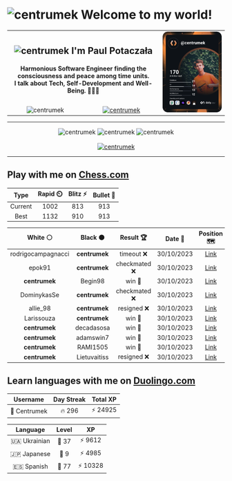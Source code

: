 <h1>
  <img
    src="https://emojis.slackmojis.com/emojis/images/1531849430/4246/blob-sunglasses.gif"
    width="30"
    alt="centrumek"
  />
  Welcome to my world!
</h1>

<table>
  <tbody>
    <tr>
      <td align="center" width="70%" colspan="2">
        <h2>
          <img
            src="https://raw.githubusercontent.com/MartinHeinz/MartinHeinz/master/wave.gif"
            width="30px"
            alt="centrumek"
          />
          I'm Paul Potaczała
        </h2>
        <h4>
          Harmonious Software Engineer finding the consciousness and peace among time units.
          <br/>
          I talk about Tech, Self-Development and Well-Being. 🌿🧘🚀
        </h4>
      </td>
      <td width="30%" rowspan="2">
        <a href="https://app.daily.dev/centrumek">
          <img
            src="./devcard.svg"
            alt="centrumek"
          />
        </a>
      </td>
    </tr>
    <tr align="center">
      <td>
        <img
          src="https://komarev.com/ghpvc/?username=centrumek&label=visitors&color=0e75b6&style=flat"
          alt="centrumek"
        >
      </td>
      <td>
        <a href="https://stackoverflow.com/users/14496012/centrumek">
          <img
            src="https://stackoverflow.com/users/flair/14496012.png?theme=dark"
            alt="centrumek"
          >
        </a>
      </td>
    </tr>
  </tbody>
</table>

---
<div align="center">
  <img 
    src="https://github-readme-stats.vercel.app/api?username=centrumek&show_icons=true&count_private=true&theme=dark&hide_border=true&hide=issues,contribs&bg_color=00000000"
    alt="centrumek"
  />
  <img
    src="https://github-readme-stats.vercel.app/api/top-langs/?username=centrumek&layout=compact&hide_border=true&theme=dark&bg_color=00000000&langs_count=6&exclude_repo=air-statistic-app"
    alt="centrumek"
  />
  <img 
    src="https://github-readme-streak-stats.herokuapp.com?user=centrumek&theme=dark&hide_border=true&background=FFFFFF00"
    alt="centrumek"
  />
  <br/>
  <br/>
  <a href="https://www.buymeacoffee.com/centrumek">
    <img
      src="https://cdn.buymeacoffee.com/buttons/v2/default-orange.png"
      height="50"
      width="210"
      alt="centrumek"
    />
  </a>
</div>

---

## Play with me on [Chess.com](https://www.chess.com/member/centrumek)

<div align="center">
<!--START_SECTION:chessStats-->
<!-- Automatically generated with https://github.com/Balastrong/chess-stats-action -->

| Type | Rapid ⏲️ | Blitz ⚡ | Bullet 🔫 |
|:---:|:---:|:---:|:---:|
| Current | 1002 | 813 | 913 |
| Best | 1132 | 910 | 913 |

| White ⚪ | Black ⚫ | Result 🏆 | Date 📅 | Position 🗺️ | Type 🕕 |
|:---:|:---:|:---:|:---:|:---:|:---:|
| rodrigocampagnacci | **centrumek** | timeout ❌ | 30/10/2023 | <a href="http://www.ee.unb.ca/cgi-bin/tervo/fen.pl?select=8/1R6/5pk1/8/5P1P/5P2/6K1/7r b - -">Link</a> | Blitz |
| epok91 | **centrumek** | checkmated ❌ | 30/10/2023 | <a href="http://www.ee.unb.ca/cgi-bin/tervo/fen.pl?select=r2qk2r/pbp2Qpp/3bp3/3pN3/4n3/8/PPP2PPP/RNB2RK1 b kq -">Link</a> | Blitz |
| **centrumek** | Begin98 | win 🥇 | 30/10/2023 | <a href="http://www.ee.unb.ca/cgi-bin/tervo/fen.pl?select=2kr3r/ppp1b1Qp/4p3/3p4/3PbP2/2P1P2P/PP5R/R1B1K3 b Q -">Link</a> | Blitz |
| DominykasSe | **centrumek** | checkmated ❌ | 30/10/2023 | <a href="http://www.ee.unb.ca/cgi-bin/tervo/fen.pl?select=1k3R2/4R3/p7/1pb5/3n4/P7/3Q2PP/7K b - -">Link</a> | Blitz |
| allie_98 | **centrumek** | resigned ❌ | 30/10/2023 | <a href="http://www.ee.unb.ca/cgi-bin/tervo/fen.pl?select=8/5r1k/2p3p1/p6p/8/2P1QP1P/2R3P1/6K1 b - -">Link</a> | Blitz |
| Larissouza | **centrumek** | win 🥇 | 30/10/2023 | <a href="http://www.ee.unb.ca/cgi-bin/tervo/fen.pl?select=8/8/8/8/3K4/8/4Rpk1/6q1 w - -">Link</a> | Blitz |
| **centrumek** | decadasosa | win 🥇 | 30/10/2023 | <a href="http://www.ee.unb.ca/cgi-bin/tervo/fen.pl?select=1k6/p6K/B5P1/PPr5/8/8/8/8 b - -">Link</a> | Blitz |
| **centrumek** | adamswin7 | win 🥇 | 30/10/2023 | <a href="http://www.ee.unb.ca/cgi-bin/tervo/fen.pl?select=8/7p/5P2/8/7P/k7/3NK3/8 b - -">Link</a> | Blitz |
| **centrumek** | RAMI1505 | win 🥇 | 30/10/2023 | <a href="http://www.ee.unb.ca/cgi-bin/tervo/fen.pl?select=2B5/3P1p2/5k2/8/4K3/7P/8/3r4 b - -">Link</a> | Blitz |
| **centrumek** | Lietuvaitiss | resigned ❌ | 30/10/2023 | <a href="http://www.ee.unb.ca/cgi-bin/tervo/fen.pl?select=2k5/2p5/4r3/8/K6p/8/8/8 w - -">Link</a> | Blitz |

<!--END_SECTION:chessStats-->
</div>

## Learn languages with me on [Duolingo.com](https://www.duolingo.com/profile/Centrumek)

<div align="center">
<!--START_SECTION:duolingoStats-->
<!-- Automatically generated with https://github.com/centrumek/duolingo-readme-stats-->

| Username | Day Streak | Total XP |
|:---:|:---:|:---:|
| 👤 Centrumek | 🔥 296 | ⚡ 24925 |

| Language | Level | XP |
|:---:|:---:|:---:|
| 🇺🇦 Ukrainian | 👑 37 | ⚡ 9612 |
| 🇯🇵 Japanese | 👑 9 | ⚡ 4985 |
| 🇪🇸 Spanish | 👑 77 | ⚡ 10328 |

<!--END_SECTION:duolingoStats-->
</div>
<!--
**centrumek/centrumek** is a ✨ _special_ ✨ repository because its `README.md` (this file) appears on your GitHub profile.

Here are some ideas to get you started:

- 🔭 I’m currently working on ...
- 🌱 I’m currently learning ...
- 👯 I’m looking to collaborate on ...
- 🤔 I’m looking for help with ...
- 💬 Ask me about ...
- 📫 How to reach me: ...
- 😄 Pronouns: ...
- ⚡ Fun fact: ...
-->
